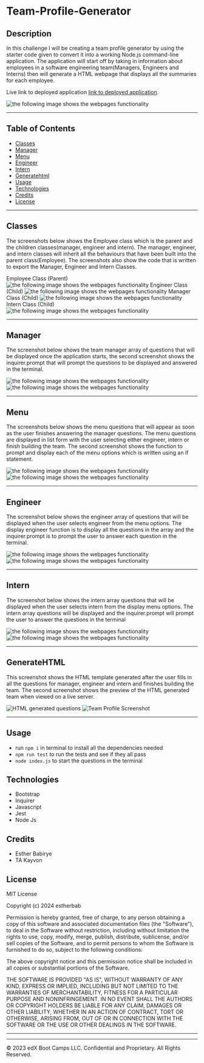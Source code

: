 # Team-Profile-Generator

## Description
In this challenge I will be creating a team profile generator by using the starter code given to convert it into a working Node.js command-line application. The application will start off by taking in information about employees in a software engineering team(Managers, Engineers and Interns) then will generate a HTML webpage that displays all the summaries for each employee.


Live link to deployed application [link to deployed application]().

![the following image shows the webpages functionality](starter/assets/images/Team%20profile%20generator%20final.png)

---


## Table of Contents 



* [Classes](#classes)
* [Manager](#manager)
* [Menu](#menu)
* [Engineer](#engineer)
* [Intern](#intern)
* [Generatehtml](#generatehtml)
* [Usage](#usage)
* [Technologies](#technologies)
* [Credits](#credits)
* [License](#license)


---

## Classes
The screenshots below shows the Employee class which is the parent and the children classes(manager, engineer and intern). The manager, engineer, and intern classes will inherit all the behaviours that have been built into the parent class(Employee). The screenshots also show the code that is written to export the Manager, Engineer and Intern Classes.

Employee Class (Parent)
![the following image shows the webpages functionality](starter/assets/images/employee%20class.png)
Engineer Class (Child)
![the following image shows the webpages functionality](starter/assets/images/engineer%20class.png)
Manager Class (Child)
![the following image shows the webpages functionality](starter/assets/images/manager%20class.png)
Intern Class (Child)
![the following image shows the webpages functionality](starter/assets/images/intern%20class.png)



---

## Manager
The screenshot below shows the team manager array of questions that will be displayed once the application starts, the second screenshot shows the inquirer.prompt that will prompt the questions to be displayed and answered in the terminal.

![the following image shows the webpages functionality](starter/assets/images/manager%20questions%20array.png)
![the following image shows the webpages functionality](starter/assets/images/manager%20inquirer%20prompt.png)








---

## Menu

The screenshots below shows the menu questions that will appear as soon as the user finishes answering the manager questions. The menu questions are displayed in list form with the user selecting either engineer, intern or finish building the team. The second screenshot shows the function to prompt and display each of the menu options which is written using an if statement.

![the following image shows the webpages functionality](starter/assets/images/menu%20array.png)
![the following image shows the webpages functionality](starter/assets/images/display%20menu.png)


---

## Engineer

The screenshot below shows the engineer array of questions that will be displayed when the user selects engineer from the menu options. The display engineer function is to display all the questions in the array and the inquirer.prompt is to prompt the user to answer each question in the terminal.

![the following image shows the webpages functionality](starter/assets/images/engineer%20array.png)
![the following image shows the webpages functionality](starter/assets/images/engineer%20prompt.png)


---

## Intern

The screenshot below shows the intern array questions that will be displayed when the user selects intern from the display menu options. The intern array questions will be displayed and the inquirer.prompt will prompt the user to answer the questions in the terminal

![the following image shows the webpages functionality](starter/assets/images/intern%20array.png)
![the following image shows the webpages functionality](starter/assets/images/intern%20prompt.png)


---

## GenerateHTML

This screenshot shows the HTML template generated after the user fills in all the questions for manager, engineer and intern and finishes building the team. The second screenshot shows the preview of the HTML generated team when viewed on a live server.


![HTML generated questions](starter/assets/images/html%20generated%20questions.png)
![Team Profile Screenshot](starter/assets/images/Team%20profile%20generator%20final.png)





---
## Usage
* run `npm i` in terminal to install all the dependencies needed
* `npm run test` to run the tests and see if they all pass
* `node index.js` to start the questions in the terminal





## Technologies
* Bootstrap
* Inquirer
* Javascript
* Jest
* Node Js



## Credits

* Esther Babirye
* TA Kayvon



## License
MIT License

Copyright (c) 2024 estherbab

Permission is hereby granted, free of charge, to any person obtaining a copy
of this software and associated documentation files (the "Software"), to deal
in the Software without restriction, including without limitation the rights
to use, copy, modify, merge, publish, distribute, sublicense, and/or sell
copies of the Software, and to permit persons to whom the Software is
furnished to do so, subject to the following conditions:

The above copyright notice and this permission notice shall be included in all
copies or substantial portions of the Software.

THE SOFTWARE IS PROVIDED "AS IS", WITHOUT WARRANTY OF ANY KIND, EXPRESS OR
IMPLIED, INCLUDING BUT NOT LIMITED TO THE WARRANTIES OF MERCHANTABILITY,
FITNESS FOR A PARTICULAR PURPOSE AND NONINFRINGEMENT. IN NO EVENT SHALL THE
AUTHORS OR COPYRIGHT HOLDERS BE LIABLE FOR ANY CLAIM, DAMAGES OR OTHER
LIABILITY, WHETHER IN AN ACTION OF CONTRACT, TORT OR OTHERWISE, ARISING FROM,
OUT OF OR IN CONNECTION WITH THE SOFTWARE OR THE USE OR OTHER DEALINGS IN THE
SOFTWARE.



---



---

© 2023 edX Boot Camps LLC. Confidential and Proprietary. All Rights Reserved.
